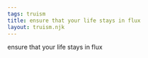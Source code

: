 ```yaml
---
tags: truism
title: ensure that your life stays in flux
layout: truism.njk
---
```


ensure that your life stays in flux